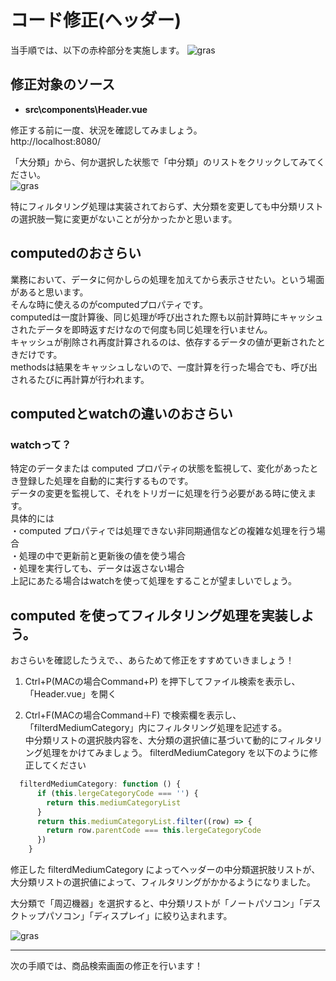 # コード修正(ヘッダー)

当手順では、以下の赤枠部分を実施します。
  ![gras](img/handson_itemSearch.png)

## 修正対象のソース
  * **src\components\Header.vue** 
  
  修正する前に一度、状況を確認してみましょう。  
  http://localhost:8080/  
  
  「大分類」から、何か選択した状態で「中分類」のリストをクリックしてみてください。  
  ![gras](img/mediumCategory1.jpg)  
  
  特にフィルタリング処理は実装されておらず、大分類を変更しても中分類リストの選択肢一覧に変更がないことが分かったかと思います。  
  ## computedのおさらい  
  業務において、データに何かしらの処理を加えてから表示させたい。という場面があると思います。  
  そんな時に使えるのがcomputedプロパティです。  
  computedは一度計算後、同じ処理が呼び出された際も以前計算時にキャッシュされたデータを即時返すだけなので何度も同じ処理を行いません。    
  キャッシュが削除され再度計算されるのは、依存するデータの値が更新されたときだけです。    
  methodsは結果をキャッシュしないので、一度計算を行った場合でも、呼び出されるたびに再計算が行われます。

  ## computedとwatchの違いのおさらい
  ### watchって？
  特定のデータまたは computed プロパティの状態を監視して、変化があったとき登録した処理を自動的に実行するものです。  
  データの変更を監視して、それをトリガーに処理を行う必要がある時に使えます。  
  具体的には  
  ・computed プロパティでは処理できない非同期通信などの複雑な処理を行う場合  
  ・処理の中で更新前と更新後の値を使う場合  
  ・処理を実行しても、データは返さない場合  
  上記にあたる場合はwatchを使って処理をすることが望ましいでしょう。  

## computed を使ってフィルタリング処理を実装しよう。

おさらいを確認したうえで、、あらためて修正をすすめていきましょう！
1. Ctrl+P(MACの場合Command+P) を押下してファイル検索を表示し、「Header.vue」を開く

2. Ctrl+F(MACの場合Command＋F) で検索欄を表示し、「filterdMediumCategory」内にフィルタリング処理を記述する。  
   中分類リストの選択肢内容を、大分類の選択値に基づいて動的にフィルタリング処理をかけてみましょう。
   filterdMediumCategory を以下のように修正してください

```javascript
  filterdMediumCategory: function () {
      if (this.lergeCategoryCode === '') {
        return this.mediumCategoryList
      }
      return this.mediumCategoryList.filter((row) => {
        return row.parentCode === this.lergeCategoryCode
      })
    }
```

   修正した filterdMediumCategory によってヘッダーの中分類選択肢リストが、大分類リストの選択値によって、フィルタリングがかかるようになりました。
   
   大分類で「周辺機器」を選択すると、中分類リストが「ノートパソコン」「デスクトップパソコン」「ディスプレイ」に絞り込まれます。

  ![gras](img/mediumCategory2.jpg)


  ---

  次の手順では、商品検索画面の修正を行います！
